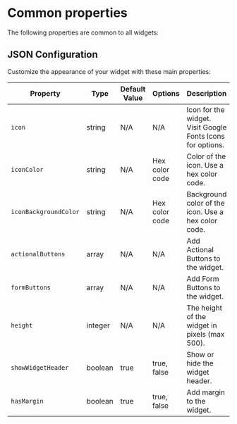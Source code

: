 # Common properties

The following properties are common to all widgets:

## JSON Configuration

Customize the appearance of your widget with these main properties:

| Property                 | Type    | Default Value  | Options        | Description                                                                 |
|--------------------------|---------|----------------|----------------|-----------------------------------------------------------------------------|
| `icon`                   | string  | N/A            | N/A            | Icon for the widget. Visit Google Fonts Icons for options.                  |
| `iconColor`              | string  | N/A            | Hex color code | Color of the icon. Use a hex color code.                                    |
| `iconBackgroundColor`    | string  | N/A            | Hex color code | Background color of the icon. Use a hex color code.                         |
| `actionalButtons`        | array   | N/A            | N/A            | Add Actional Buttons to the widget.                                         |
| `formButtons`            | array   | N/A            | N/A            | Add Form Buttons to the widget.                                             |
| `height`                 | integer | N/A            | N/A            | The height of the widget in pixels (max 500).                               |
| `showWidgetHeader`       | boolean | true           | true, false    | Show or hide the widget header.                                             |
| `hasMargin`              | boolean | true           | true, false    | Add margin to the widget.                                                   |